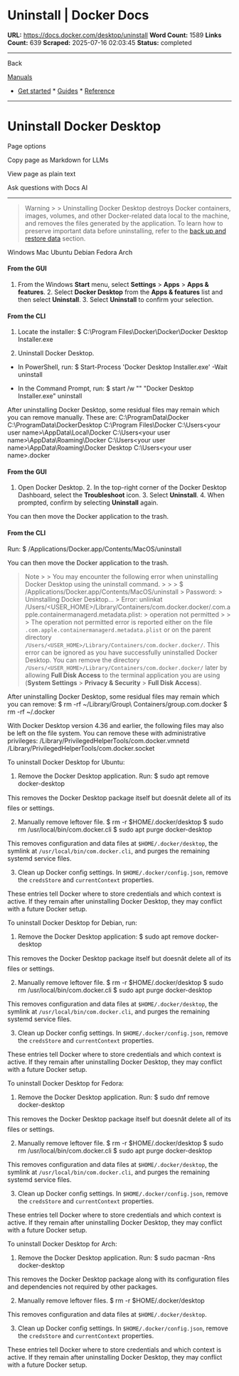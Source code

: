 # Uninstall | Docker Docs

**URL:** https://docs.docker.com/desktop/uninstall
**Word Count:** 1589
**Links Count:** 639
**Scraped:** 2025-07-16 02:03:45
**Status:** completed

---

Back

[Manuals](https://docs.docker.com/manuals/)

  * [Get started](https://docs.docker.com/get-started/)   * [Guides](https://docs.docker.com/guides/)   * [Reference](https://docs.docker.com/reference/)

* * *

# Uninstall Docker Desktop

Page options

Copy page as Markdown for LLMs

View page as plain text

Ask questions with Docs AI

* * *

> Warning >  > Uninstalling Docker Desktop destroys Docker containers, images, volumes, and other Docker-related data local to the machine, and removes the files generated by the application. To learn how to preserve important data before uninstalling, refer to the [back up and restore data](https://docs.docker.com/desktop/settings-and-maintenance/backup-and-restore/) section.

Windows  Mac  Ubuntu  Debian  Fedora  Arch

#### From the GUI

  1. From the Windows **Start** menu, select **Settings** > **Apps** > **Apps & features**.   2. Select **Docker Desktop** from the **Apps & features** list and then select **Uninstall**.   3. Select **Uninstall** to confirm your selection.

#### From the CLI

  1. Locate the installer:                    $ C:\Program Files\Docker\Docker\Docker Desktop Installer.exe          

  2. Uninstall Docker Desktop.

  * In PowerShell, run:                  $ Start-Process 'Docker Desktop Installer.exe' -Wait uninstall         

  * In the Command Prompt, run:                  $ start /w "" "Docker Desktop Installer.exe" uninstall         

After uninstalling Docker Desktop, some residual files may remain which you can remove manually. These are:               C:\ProgramData\Docker     C:\ProgramData\DockerDesktop     C:\Program Files\Docker     C:\Users\<your user name>\AppData\Local\Docker     C:\Users\<your user name>\AppData\Roaming\Docker     C:\Users\<your user name>\AppData\Roaming\Docker Desktop     C:\Users\<your user name>\.docker     

#### From the GUI

  1. Open Docker Desktop.   2. In the top-right corner of the Docker Desktop Dashboard, select the **Troubleshoot** icon.   3. Select **Uninstall**.   4. When prompted, confirm by selecting **Uninstall** again.

You can then move the Docker application to the trash.

#### From the CLI

Run:               $ /Applications/Docker.app/Contents/MacOS/uninstall     

You can then move the Docker application to the trash.

> Note >  > You may encounter the following error when uninstalling Docker Desktop using the uninstall command. >      >      >     $ /Applications/Docker.app/Contents/MacOS/uninstall >     Password: >     Uninstalling Docker Desktop... >     Error: unlinkat /Users/<USER_HOME>/Library/Containers/com.docker.docker/.com.apple.containermanagerd.metadata.plist: > operation not permitted >      >  > The operation not permitted error is reported either on the file `.com.apple.containermanagerd.metadata.plist` or on the parent directory `/Users/<USER_HOME>/Library/Containers/com.docker.docker/`. This error can be ignored as you have successfully uninstalled Docker Desktop. You can remove the directory `/Users/<USER_HOME>/Library/Containers/com.docker.docker/` later by allowing **Full Disk Access** to the terminal application you are using \(**System Settings** > **Privacy & Security** > **Full Disk Access**\).

After uninstalling Docker Desktop, some residual files may remain which you can remove:               $ rm -rf ~/Library/Group\ Containers/group.com.docker     $ rm -rf ~/.docker     

With Docker Desktop version 4.36 and earlier, the following files may also be left on the file system. You can remove these with administrative privileges:               /Library/PrivilegedHelperTools/com.docker.vmnetd     /Library/PrivilegedHelperTools/com.docker.socket     

To uninstall Docker Desktop for Ubuntu:

  1. Remove the Docker Desktop application. Run:                    $ sudo apt remove docker-desktop          

This removes the Docker Desktop package itself but doesnât delete all of its files or settings.

  2. Manually remove leftover file.                    $ rm -r $HOME/.docker/desktop          $ sudo rm /usr/local/bin/com.docker.cli          $ sudo apt purge docker-desktop          

This removes configuration and data files at `$HOME/.docker/desktop`, the symlink at `/usr/local/bin/com.docker.cli`, and purges the remaining systemd service files.

  3. Clean up Docker config settings. In `$HOME/.docker/config.json`, remove the `credsStore` and `currentContext` properties.

These entries tell Docker where to store credentials and which context is active. If they remain after uninstalling Docker Desktop, they may conflict with a future Docker setup.

To uninstall Docker Desktop for Debian, run:

  1. Remove the Docker Desktop application:                    $ sudo apt remove docker-desktop          

This removes the Docker Desktop package itself but doesnât delete all of its files or settings.

  2. Manually remove leftover file.                    $ rm -r $HOME/.docker/desktop          $ sudo rm /usr/local/bin/com.docker.cli          $ sudo apt purge docker-desktop          

This removes configuration and data files at `$HOME/.docker/desktop`, the symlink at `/usr/local/bin/com.docker.cli`, and purges the remaining systemd service files.

  3. Clean up Docker config settings. In `$HOME/.docker/config.json`, remove the `credsStore` and `currentContext` properties.

These entries tell Docker where to store credentials and which context is active. If they remain after uninstalling Docker Desktop, they may conflict with a future Docker setup.

To uninstall Docker Desktop for Fedora:

  1. Remove the Docker Desktop application. Run:                    $ sudo dnf remove docker-desktop          

This removes the Docker Desktop package itself but doesnât delete all of its files or settings.

  2. Manually remove leftover file.                    $ rm -r $HOME/.docker/desktop          $ sudo rm /usr/local/bin/com.docker.cli          $ sudo apt purge docker-desktop          

This removes configuration and data files at `$HOME/.docker/desktop`, the symlink at `/usr/local/bin/com.docker.cli`, and purges the remaining systemd service files.

  3. Clean up Docker config settings. In `$HOME/.docker/config.json`, remove the `credsStore` and `currentContext` properties.

These entries tell Docker where to store credentials and which context is active. If they remain after uninstalling Docker Desktop, they may conflict with a future Docker setup.

To uninstall Docker Desktop for Arch:

  1. Remove the Docker Desktop application. Run:                    $ sudo pacman -Rns docker-desktop          

This removes the Docker Desktop package along with its configuration files and dependencies not required by other packages.

  2. Manually remove leftover files.                    $ rm -r $HOME/.docker/desktop          

This removes configuration and data files at `$HOME/.docker/desktop`.

  3. Clean up Docker config settings. In `$HOME/.docker/config.json`, remove the `credsStore` and `currentContext` properties.

These entries tell Docker where to store credentials and which context is active. If they remain after uninstalling Docker Desktop, they may conflict with a future Docker setup.